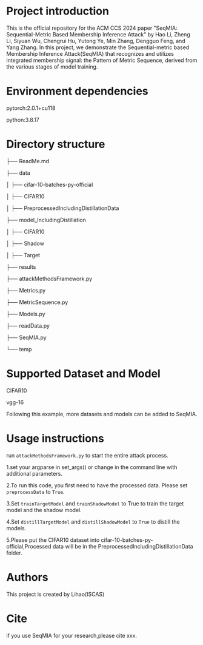 # Project introduction

  This is the official repository for the ACM CCS 2024 paper "SeqMIA: Sequential-Metric Based Membership Inference Attack" 
  by Hao Li, Zheng Li, Siyuan Wu, Chengrui Hu, Yutong Ye, Min Zhang, Dengguo Feng, and Yang Zhang.
  In this project, we demonstrate the Sequential-metric based Membership Inference Attack(SeqMIA) that recognizes and utilizes 
  integrated membership signal: the Pattern of Metric Sequence, derived from the various stages of model training.

# Environment dependencies

  pytorch:2.0.1+cu118
  
  python:3.8.17

# Directory structure

  ├── ReadMe.md
  
  ├── data
  
  │   ├── cifar-10-batches-py-official
  
  │   ├── CIFAR10
  
  │       ├── PreprocessedIncludingDistillationData
  
  ├── model_IncludingDistillation
  
  │   ├── CIFAR10
  
  │       ├── Shadow
  
  │       ├── Target
  
  ├── results
  
  ├── attackMethodsFramework.py
  
  ├── Metrics.py
  
  ├── MetricSequence.py
  
  ├── Models.py
  
  ├── readData.py
  
  ├── SeqMIA.py
  
  └── temp
  
# Supported Dataset and Model

  CIFAR10
  
  vgg-16
  
  Following this example, more datasets and models can be added to SeqMIA.
  
# Usage instructions

  run `attackMethodsFramework.py` to start the entire attack process.

  1.set your argparse in set_args() or change in the command line with additional parameters.
  
  2.To run this code, you first need to have the processed data. Please set `preprocessData` to `True`.
  
  3.Set `trainTargetModel` and `trainShadowModel` to True to train the target model and the shadow model.
  
  4.Set `distillTargetModel` and `distillShadowModel` to `True` to distill the models.

  5.Please put the CIFAR10 dataset into cifar-10-batches-py-official,Processed data will be in the PreprocessedIncludingDistillationData folder.
  
# Authors

  This project is created by Lihao(ISCAS)

# Cite

  if you use SeqMIA for your research,please cite xxx.

